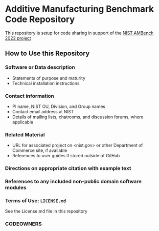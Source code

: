 # Additive Manufacturing Benchmark Code Repository

This repository is setup for code sharing in support of the [NIST AMBench 2022 project](https://www.nist.gov/ambench)

## How to Use this Repository


### Software or Data description
   - Statements of purpose and maturity
   - Technical installation instructions
### Contact information
   - PI name, NIST OU, Division, and Group names
   - Contact email address at NIST
   - Details of mailing lists, chatrooms, and discussion forums,
     where applicable
### Related Material
   - URL for associated project on <nist.gov> or other Department of
     Commerce site, if available
   - References to user guides if stored outside of GitHub
### Directions on appropriate citation with example text
### References to any included non-public domain software modules

### Terms of Use: `LICENSE.md`

See the License.md file in this repository

### CODEOWNERS


